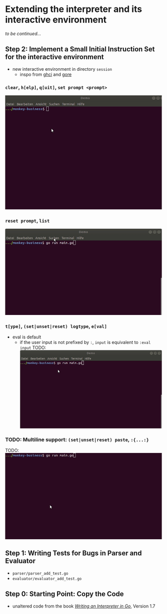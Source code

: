 # Extending the interpreter and its interactive environment

 _to be continued..._

## Step 2: Implement a Small Initial Instruction Set for the interactive environment

- new interactive environment in directory `session`
    - inspo from [ghci](https://downloads.haskell.org/~ghc/latest/docs/html/users_guide/ghci.html#ghci-commands) and [gore](https://github.com/motemen/gore) 




### `clear`, `h[elp]`, `q[uit]`, `set prompt <prompt>`
![Demo1](demos/demo1.gif)

### `reset prompt`, `list` 
![Demo2](demos/demo2.gif)

### `t[ype]`,  `(set|unset|reset) logtype`, `e[val]`
- eval is default
    - if the user input is not prefixed by `:`, `input` is equivalent to `:eval input`
TODO: ![Demo3](demos/demo3.gif)

### TODO: Multiline support: `(set|unset|reset) paste`, `:{...:}`
TODO: ![Demo4](demos/demo4.gif)


## Step 1: Writing Tests for Bugs in Parser and Evaluator

- `parser/parser_add_test.go`
- `evaluator/evaluator_add_test.go`

## Step 0: Starting Point: Copy the Code

- unaltered code from the book [_Writing an Interpreter in Go_](https://interpreterbook.com/), Version 1.7





